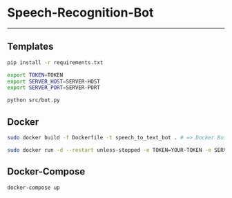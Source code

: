 # Speech-Recognition-Bot
_ _ _
## Templates


```bash
pip install -r requirements.txt
```

```bash
export TOKEN=TOKEN
export SERVER_HOST=SERVER-HOST
export SERVER_PORT=SERVER-PORT
```

```bash
python src/bot.py
```

## Docker
```bash
sudo docker build -f Dockerfile -t speech_to_text_bot . # => Docker Build
```

```bash
sudo docker run -d --restart unless-stopped -e TOKEN=YOUR-TOKEN -e SERVER_HOST=YOUR-HOST -e SERVER_HOST=YOUR-PORT -v /{full path to project}/logs/:/app/logs/ speech_to_text_bot # => Docker Run
```

## Docker-Compose
```bash
docker-compose up
````